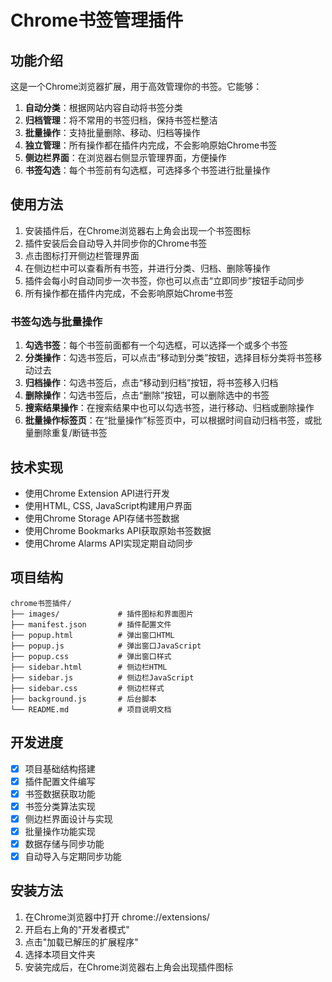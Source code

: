 # Chrome书签管理插件

## 功能介绍
这是一个Chrome浏览器扩展，用于高效管理你的书签。它能够：

1. **自动分类**：根据网站内容自动将书签分类
2. **归档管理**：将不常用的书签归档，保持书签栏整洁
3. **批量操作**：支持批量删除、移动、归档等操作
4. **独立管理**：所有操作都在插件内完成，不会影响原始Chrome书签
5. **侧边栏界面**：在浏览器右侧显示管理界面，方便操作
6. **书签勾选**：每个书签前有勾选框，可选择多个书签进行批量操作

## 使用方法
1. 安装插件后，在Chrome浏览器右上角会出现一个书签图标
2. 插件安装后会自动导入并同步你的Chrome书签
3. 点击图标打开侧边栏管理界面
4. 在侧边栏中可以查看所有书签，并进行分类、归档、删除等操作
5. 插件会每小时自动同步一次书签，你也可以点击“立即同步”按钮手动同步
6. 所有操作都在插件内完成，不会影响原始Chrome书签

### 书签勾选与批量操作
1. **勾选书签**：每个书签前面都有一个勾选框，可以选择一个或多个书签
2. **分类操作**：勾选书签后，可以点击“移动到分类”按钮，选择目标分类将书签移动过去
3. **归档操作**：勾选书签后，点击“移动到归档”按钮，将书签移入归档
4. **删除操作**：勾选书签后，点击“删除”按钮，可以删除选中的书签
5. **搜索结果操作**：在搜索结果中也可以勾选书签，进行移动、归档或删除操作
6. **批量操作标签页**：在“批量操作”标签页中，可以根据时间自动归档书签，或批量删除重复/断链书签

## 技术实现
- 使用Chrome Extension API进行开发
- 使用HTML, CSS, JavaScript构建用户界面
- 使用Chrome Storage API存储书签数据
- 使用Chrome Bookmarks API获取原始书签数据
- 使用Chrome Alarms API实现定期自动同步

## 项目结构
```
chrome书签插件/
├── images/             # 插件图标和界面图片
├── manifest.json       # 插件配置文件
├── popup.html          # 弹出窗口HTML
├── popup.js            # 弹出窗口JavaScript
├── popup.css           # 弹出窗口样式
├── sidebar.html        # 侧边栏HTML
├── sidebar.js          # 侧边栏JavaScript
├── sidebar.css         # 侧边栏样式
├── background.js       # 后台脚本
└── README.md           # 项目说明文档
```

## 开发进度
- [x] 项目基础结构搭建
- [x] 插件配置文件编写
- [x] 书签数据获取功能
- [x] 书签分类算法实现
- [x] 侧边栏界面设计与实现
- [x] 批量操作功能实现
- [x] 数据存储与同步功能
- [x] 自动导入与定期同步功能

## 安装方法
1. 在Chrome浏览器中打开 chrome://extensions/
2. 开启右上角的"开发者模式"
3. 点击"加载已解压的扩展程序"
4. 选择本项目文件夹
5. 安装完成后，在Chrome浏览器右上角会出现插件图标
